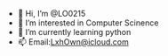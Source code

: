 - 👋 Hi, I’m @LO0215
- 👀 I’m interested in Computer Scinence
- 🌱 I’m currently learning python
- 📫 Email:LxhOwn@icloud.com

<!---
LO0215/LO0215 is a ✨ special ✨ repository because its `README.md` (this file) appears on your GitHub profile.
You can click the Preview link to take a look at your changes.
--->
